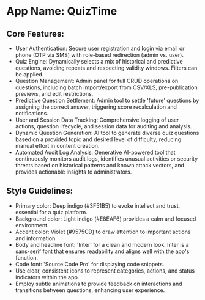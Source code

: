 # **App Name**: QuizTime

## Core Features:

- User Authentication: Secure user registration and login via email or phone (OTP via SMS) with role-based redirection (admin vs. user).
- Quiz Engine: Dynamically selects a mix of historical and predictive questions, avoiding repeats and respecting validity windows. Filters can be applied.
- Question Management: Admin panel for full CRUD operations on questions, including batch import/export from CSV/XLS, pre-publication previews, and edit restrictions.
- Predictive Question Settlement: Admin tool to settle 'future' questions by assigning the correct answer, triggering score recalculation and notifications.
- User and Session Data Tracking: Comprehensive logging of user actions, question lifecycle, and session data for auditing and analysis.
- Dynamic Question Generation: AI tool to generate diverse quiz questions based on a provided topic and desired level of difficulty, reducing manual effort in content creation.
- Automated Audit Log Analysis: Generative AI-powered tool that continuously monitors audit logs, identifies unusual activities or security threats based on historical patterns and known attack vectors, and provides actionable insights to administrators.

## Style Guidelines:

- Primary color: Deep indigo (#3F51B5) to evoke intellect and trust, essential for a quiz platform.
- Background color: Light indigo (#E8EAF6) provides a calm and focused environment.
- Accent color: Violet (#9575CD) to draw attention to important actions and information.
- Body and headline font: 'Inter' for a clean and modern look. Inter is a sans-serif font that ensures readability and aligns well with the app's function.
- Code font: 'Source Code Pro' for displaying code snippets.
- Use clear, consistent icons to represent categories, actions, and status indicators within the app.
- Employ subtle animations to provide feedback on interactions and transitions between questions, enhancing user experience.